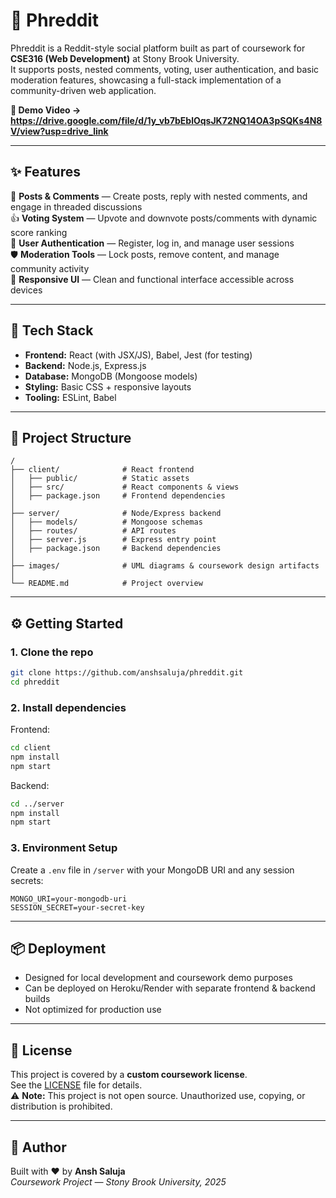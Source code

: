# 🚀 Phreddit

Phreddit is a Reddit-style social platform built as part of coursework for **CSE316 (Web Development)** at Stony Brook University.  
It supports posts, nested comments, voting, user authentication, and basic moderation features, showcasing a full-stack implementation of a community-driven web application.

**🎥 Demo Video → https://drive.google.com/file/d/1y_vb7bEblOqsJK72NQ14OA3pSQKs4N8V/view?usp=drive_link**

---

## ✨ Features
📝 **Posts & Comments** — Create posts, reply with nested comments, and engage in threaded discussions  
👍 **Voting System** — Upvote and downvote posts/comments with dynamic score ranking  
👤 **User Authentication** — Register, log in, and manage user sessions  
🛡️ **Moderation Tools** — Lock posts, remove content, and manage community activity  
📱 **Responsive UI** — Clean and functional interface accessible across devices  

---

## 🧱 Tech Stack
- **Frontend:** React (with JSX/JS), Babel, Jest (for testing)  
- **Backend:** Node.js, Express.js  
- **Database:** MongoDB (Mongoose models)  
- **Styling:** Basic CSS + responsive layouts  
- **Tooling:** ESLint, Babel  

---

## 📂 Project Structure
```
/
├── client/              # React frontend
│   ├── public/          # Static assets
│   ├── src/             # React components & views
│   ├── package.json     # Frontend dependencies
│
├── server/              # Node/Express backend
│   ├── models/          # Mongoose schemas
│   ├── routes/          # API routes
│   ├── server.js        # Express entry point
│   ├── package.json     # Backend dependencies
│
├── images/              # UML diagrams & coursework design artifacts
│
└── README.md            # Project overview
```

---

## ⚙️ Getting Started

### 1. Clone the repo
```bash
git clone https://github.com/anshsaluja/phreddit.git
cd phreddit
```

### 2. Install dependencies
Frontend:
```bash
cd client
npm install
npm start
```

Backend:
```bash
cd ../server
npm install
npm start
```

### 3. Environment Setup
Create a `.env` file in `/server` with your MongoDB URI and any session secrets:
```
MONGO_URI=your-mongodb-uri
SESSION_SECRET=your-secret-key
```

---

## 📦 Deployment
- Designed for local development and coursework demo purposes  
- Can be deployed on Heroku/Render with separate frontend & backend builds  
- Not optimized for production use  

---

## 📄 License
This project is covered by a **custom coursework license**.  
See the [LICENSE](LICENSE) file for details.  
⚠️ **Note:** This project is not open source. Unauthorized use, copying, or distribution is prohibited.  

---

## 👤 Author
Built with ❤️ by **Ansh Saluja**  
_Coursework Project — Stony Brook University, 2025_
